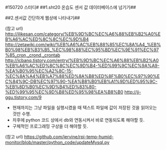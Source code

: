 #150720 스터디#
##1.sht20 온습도 센서 값 데이터베이스에 넘기기##

##2.센서값 간단하게 웹상에 나타내기##

(참고 url)
http://ilikesan.com/category/%EB%9D%BC%EC%A6%88%EB%B2%A0%EB%A6%AC%ED%8C%8C%EC%9D%B4
http://zetawiki.com/wiki/%EB%A6%AC%EB%88%85%EC%8A%A4_%EB%B0%98%EB%B3%B5_%EC%98%88%EC%95%BD%EC%9E%91%EC%97%85_cron,_crond,_crontab
http://icbanq.tistory.com/entry/%EB%9D%BC%EC%A6%88%EB%B2%A0%EB%A6%AC%ED%8C%8C%EC%9D%B4-%ED%99%9C%EC%9A%A9-%EA%B0%95%EC%A2%8C-15-%EC%8A%A4%EB%A7%88%ED%8A%B8%ED%8F%B0%EC%97%90%EC%84%9C-DB%EC%97%90-%EA%B8%B0%EB%A1%9D%ED%95%9C-%EB%8D%B0%EC%9D%B4%ED%83%80-%ED%99%95%EC%9D%B8%ED%95%98%EA%B8%B0
http://ji-ggu.tistory.com/9

- 현재까지는 그냥 파일을 실행시켰을 때 텍스트 파일에 값이 저장된 것을 읽어오는 것만 수행.
- 차후에 python 코드 상에서 db와 연동시켜서 바로 연동되도록 해야할 듯.
- 구체적인 프로그래밍 구상을 더 해야할 듯.

(참고 url)
https://github.com/jervine/rpi-temp-humid-monitor/blob/master/python_code/updateMysql.py
